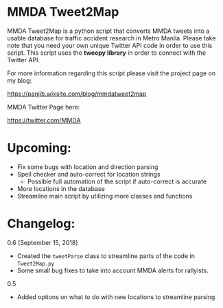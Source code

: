 # MMDA Tweet2Map
MMDA Tweet2Map is a python script that converts MMDA tweets into a usable database for traffic accident research in Metro Manila. Please take note that you need your own unique Twitter API code in order to use this script. This script uses the **tweepy library** in order to connect with the Twitter API.

For more information regarding this script please visit the project page on my blog:

https://panjib.wixsite.com/blog/mmdatweet2map

MMDA Twitter Page here:

https://twitter.com/MMDA

# **Upcoming:**
- Fix some bugs with location and direction parsing
- Spell checker and auto-correct for location strings
  - Possible full automation of the script if auto-correct is accurate
- More locations in the database
- Streamline main script by utilizing more classes and functions

# **Changelog:**

0.6 (September 15, 2018)
- Created the `tweetParse` class to streamline parts of the code in `Tweet2Map.py`
- Some small bug fixes to take into account MMDA alerts for rallyists.

0.5
- Added options on what to do with new locations to streamline parsing


